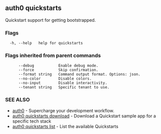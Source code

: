 ## auth0 quickstarts

Quickstart support for getting bootstrapped.

### Flags

```
  -h, --help   help for quickstarts
```

### Flags inherited from parent commands

```
      --debug           Enable debug mode.
      --force           Skip confirmation.
      --format string   Command output format. Options: json.
      --no-color        Disable colors.
      --no-input        Disable interactivity.
      --tenant string   Specific tenant to use.
```

### SEE ALSO

* [auth0](auth0.md)	 - Supercharge your development workflow.
* [auth0 quickstarts download](auth0_quickstarts_download.md)	 - Download a Quickstart sample app for a specific tech stack
* [auth0 quickstarts list](auth0_quickstarts_list.md)	 - List the available Quickstarts
